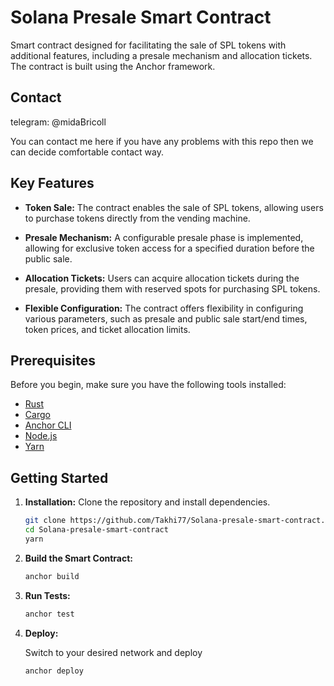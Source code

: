 # Solana Presale Smart Contract

Smart contract designed for facilitating the sale of SPL tokens with additional features, including a presale mechanism and allocation tickets. The contract is built using the Anchor framework.

## Contact
telegram: @midaBricoll

You can contact me here if you have any problems with this repo then we can decide comfortable contact way.

## Key Features

- **Token Sale:** The contract enables the sale of SPL tokens, allowing users to purchase tokens directly from the vending machine.
  
- **Presale Mechanism:** A configurable presale phase is implemented, allowing for exclusive token access for a specified duration before the public sale.

- **Allocation Tickets:** Users can acquire allocation tickets during the presale, providing them with reserved spots for purchasing SPL tokens.

- **Flexible Configuration:** The contract offers flexibility in configuring various parameters, such as presale and public sale start/end times, token prices, and ticket allocation limits.

## Prerequisites

Before you begin, make sure you have the following tools installed:

- [Rust](https://www.rust-lang.org/tools/install)
- [Cargo](https://doc.rust-lang.org/cargo/getting-started/installation.html)
- [Anchor CLI](https://project-serum.github.io/anchor/getting-started/installation.html)
- [Node.js](https://nodejs.org/en/download/)
- [Yarn](https://yarnpkg.com/getting-started/install)

## Getting Started

1. **Installation:** Clone the repository and install dependencies.

   ```bash
   git clone https://github.com/Takhi77/Solana-presale-smart-contract.git
   cd Solana-presale-smart-contract
   yarn
   ```

2. **Build the Smart Contract:**

   ```bash
   anchor build
   ```

3. **Run Tests:**

   ```bash
   anchor test
   ```

4. **Deploy:**

   Switch to your desired network and deploy
   ```bash
   anchor deploy
   ```

